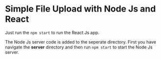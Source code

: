 # Simple File Upload with Node Js and React
Just run the ```npm start``` to run the React Js app.

The Node Js server code is added to the seperate directory. First you have navigate the **server** directory and then run ```npm start``` to start the Node Js server.